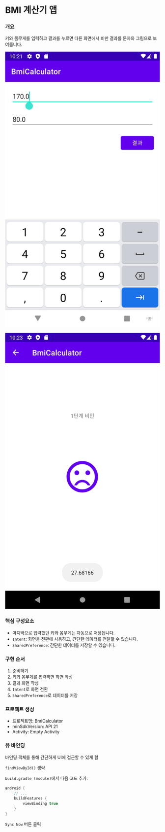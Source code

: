 # BMI 계산기 앱

### 개요

키와 몸무게를 입력하고 결과를 누르면 다른 화면에서 비만 결과를 문자와 그림으로 보여줍니다.

![run-app](run-app.png)

![result](result.png)

### 핵심 구성요소

- 마지막으로 입력했던 키와 몸무게는 자동으로 저장됩니다.
- `Intent`: 화면을 전환에 사용하고, 간단한 데이터를 전달할 수 있습니다.
- `SharedPreference`: 간단한 데이터를 저장할 수 있습니다.

### 구현 순서

1. 준비하기
2. 키와 몸무게를 입력하면 화면 작성
3. 결과 화면 작성
4. `Intent`로 화면 전환
5. `SharedPreference`로 데이터를 저장

### 프로젝트 생성

- 프로젝트명: BmiCalculator
- minSdkVersion: API 21
- Activity: Empty Activity

### 뷰 바인딩

바인딩 객체를 통해 간단하게 UI에 접근할 수 있게 함

`findViewById()` 생략

`build.gradle (module)`에서 다음 코드 추가:

```groovy
android {
    // ...
    buildFeatures {
        viewBinding true
    }
}
```

`Sync Now` 버튼 클릭
